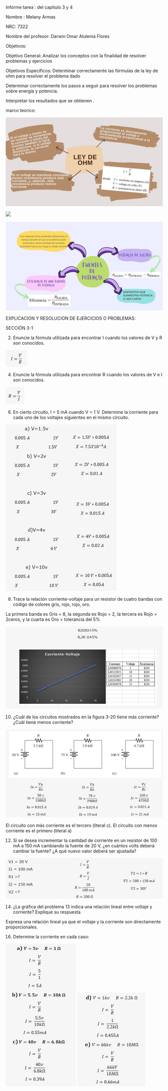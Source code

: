 Informe tarea : del capitulo 3 y 4

Nombre : Melany Armas

NRC: 7322

Nombre del profesor: Darwin Omar Alulema Flores

Objetivos:

Objetivo General: Analizar los conceptos con la finalidad de resolver problemas y ejercicios

Objetivos Específicos: Determinar correctamente las fórmulas de la ley de ohm para resolver el problema dado

Determinar correctamente los pasos a seguir para resolver los problemas sobre energía y potencia.

Interpretar los resultados que se obtienen .

marco teorico:

![](https://github.com/MelanyArmas/Tarea-2/blob/main/Ley%20de%20ohm.jpg)

![](https://github.com/MelanyArmas/Tarea-2/blob/main/Energ%C3%ADa%20y%20Potencia.jpg)

![](https://github.com/MelanyArmas/Tarea-2/blob/main/Fuentes%20de%20potencia.jpg)

EXPLICACION Y RESOLUCION DE EJERCICIOS O PROBLEMAS:

SECCIÓN 3-1

2. Enuncie la fórmula utilizada para encontrar I cuando los valores de V y R son conocidos.

![](https://github.com/MelanyArmas/Tarea-2/blob/main/EJ%202.jpg)

4. Enuncie la fórmula utilizada para encontrar R cuando los valores de V e I son conocidos.

![](https://github.com/MelanyArmas/Tarea-2/blob/main/EJ%204.jpg)

6. En cierto circuito, I = 5 mA cuando V = 1 V. Determine la corriente para cada uno de los voltajes siguientes en el mismo circuito.

![](https://github.com/MelanyArmas/Tarea-2/blob/main/EJ%206.jpg)

8. Trace la relación corriente-voltaje para un resistor de cuatro bandas con código de colores gris, rojo, rojo, oro.

La primera banda es Gris = 8, la segunda es Rojo = 2, la tercera es Rojo = 2ceros, y la cuarta es Oro = tolerancia del 5%

![](https://github.com/MelanyArmas/Tarea-2/blob/main/EJ%208.jpg)

10. ¿Cuál de los circuitos mostrados en la figura 3-20 tiene más corriente? ¿Cuál tiene menos corriente?

![](https://github.com/MelanyArmas/Tarea-2/blob/main/EJ%2010.jpg)

El circuito con más corriente es el tercero (literal c). El circuito con menos corriente es el primero (literal a)

12. Si se desea incrementar la cantidad de corriente en un resistor de 100 mA a 150 mA cambiando la fuente de 20 V, ¿en cuántos volts deberá cambiar la fuente? ¿A qué nuevo valor deberá ser ajustada?

![](https://github.com/MelanyArmas/Tarea-2/blob/main/EJ%2012.jpg)

14. ¿La gráfica del problema 13 indica una relación lineal entre voltaje y corriente? Explique su respuesta

Expresa una relación lineal ya que el voltaje y la corriente son directamente proporcionales.

16. Determine la corriente en cada caso:

![](https://github.com/MelanyArmas/Tarea-2/blob/main/EJ%2016.jpg)
![](https://github.com/MelanyArmas/Tarea-2/blob/main/EJ%2016.1.jpg)
